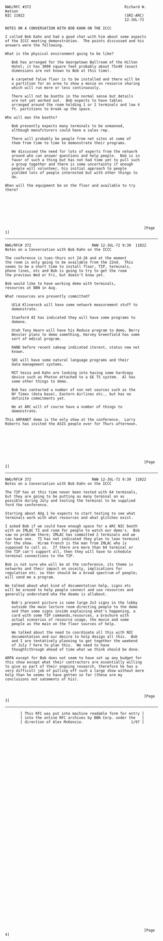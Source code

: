     NWG/RFC #372                                           Richard W. Watson
    NIC 11022                                              (SRI-ARC)
                                                           12-JUL-72

    NOTES ON A CONVERSATION WITH BOB KAHN ON THE ICCC

    I called Bob Kahn and had a good chat with him about some aspects
    of the ICCC meeting demonstration.  The points discussed and his
    answers were the following.

    What is the physical environment going to be like?

       Bob has arranged for the Georgetown Ballroom of the Hilton
       Hotel; it has 3000 square feet probably about 75x40 (exact
       dimensions are not known to Bob at this time).

       A carpeted false floor is to be installed and there will be
       a partition for an area to show a movie on resource sharing
       which will run more or less continuously.

       There will not be booths in the normal sense but details
       are not yet worked out.  Bob expects to have tables
       arranged around the room holding 1 or 2 terminals and low 4
       ft. partitions to break up the space.

    Who will man the booths?

       Bob presently expects many terminals to be unmanned,
       although manufcturers could have a sales rep.

       There will probably be people from net sites at some of
       them from time to time to demonstrate their programs.

       We discussed the need for lots of experts from the network
       around who can answer questions and help people.  Bob is in
       favor of such a thing but has not had time yet to pull such
       a group together and there is some uncertainty if enough
       people will volunteer, his initial approach to people
       yielded lots of people interested but with other things to
       do.

    When will the equipment be on the floor and available to try
    there?








                                                                    [Page 1]

------------------------------------------------------------------------

``` newpage
NWG/RFC# 372                            RWW 12-JUL-72 9:39  11022
Notes on a Conversation with Bob Kahn on the ICCC

The conference is tues-thurs oct 24-26 and at the moment
the room is only going to be available from the 22nd.  This
seems to be a short time to install floor, TIP, terminals,
phone lines, etc and Bob is going to try to get the room
the previous Wed or Fri, but doesn't know yet.

Bob would like to have working demo with terminals,
resources at BBN in Aug.

What resources are presently committed?

   UCLA Klinerock will have some network measurement stuff to
   demonstrate.

   Stanford AI has indicated they will have some programs to
   demone.

   Utah Tony Hearn will have his Reduce program to demo, Berry
   Wessler plans to demo something, Harvey Greenfield has some
   sort of mdical program.

   RAND before recent sakeup indicated iterest, status now not
   known.

   SDC will have some natural language programs and their
   data management systems.

   MIT Vezza and Kahn are looking into having some hardcopy
   device such as Photon attached to a GE TS system.  Al has
   some other things to demo.

   Bob has contacted a number of non net sources such as the
   NY Times (data base), Eastern Airlines etc., but has no
   definite commitments yet.

   We at ARC will of course have a number of things to
   demonstrate.

This ARPANET demo is the only show at the conference.  Larry
Roberts has invited the ASIS people over for Thurs afternoon.








                                                                [Page 2]
```

------------------------------------------------------------------------

``` newpage
NWG/RFC# 372                            RWW 12-JUL-72 9:39  11022
Notes on a Conversation with Bob Kahn on the ICCC

The TIP has at this time never been tested with 64 terminals,
but they are going to be putting as many terminal on as
possible during July and testing the terminal to be supplied
ford the conference.

Starting about AUg 1 he expects to start testing to see what
terminals work with what resources and what glitches exist.

I asked Bob if we could have enough space for a ARC NIC booth
with an IMLAC TI and room for people to watch our demo's.  Bob
saw no problem there; IMLAC has committed 2 terminals and we
can have one.  TI has not indicated they plan to loan terminal
for the show.  Hiram French is the man from IMLAC who is
supposed to call us.  If there are more than 64 terminal or
the TIP can't support all, then they will have to schedule
terminal connections to the TIP.

Bob is not sure who will be at the conference, its theme is
networks and their impact on soceity, implications for
regulation etc. so ther should be a broad spectrum of people;
will send me a program.

We talked about what kind of documentation help, signs etc
will be around to help people connect and use resources and
generally understand wha the deomo is allabout.

   Bob's present picture is some large 2x3 signs in the lobby
   outside the main lecture room directing people to the demo
   and then some signs inside explaining what's happening, a
   card with some TIP commands,resources, a brochure with
   actual scenerios of resource usage, the movie and some
   people as the main on the floor sources of help.

   We talked about the need to coordinate all this with NIC
   documentation and our desire to help design all this.  Bob
   and I are tentatively planning to get together the weekend
   of July 7 here to plan this.  We need to have
   thoughtcthrough ahead of time what we think should be done.

ARPA except for Bob does not seem to have set up any budget for
this show except what their contractors are essentially willing
to give as part of their ongoing research, therefore he has a
very difficult job of pulling off such a large show without more
help than he seems to have gotten so far (these are my
conclusions not satements of his).



                                                                [Page 3]
```

------------------------------------------------------------------------

``` newpage
       [ This RFC was put into machine readable form for entry ]
       [ into the online RFC archives by BBN Corp. under the   ]
       [ direction of Alex McKenzie.                      1/97 ]
















































                                                                [Page 4]
```
